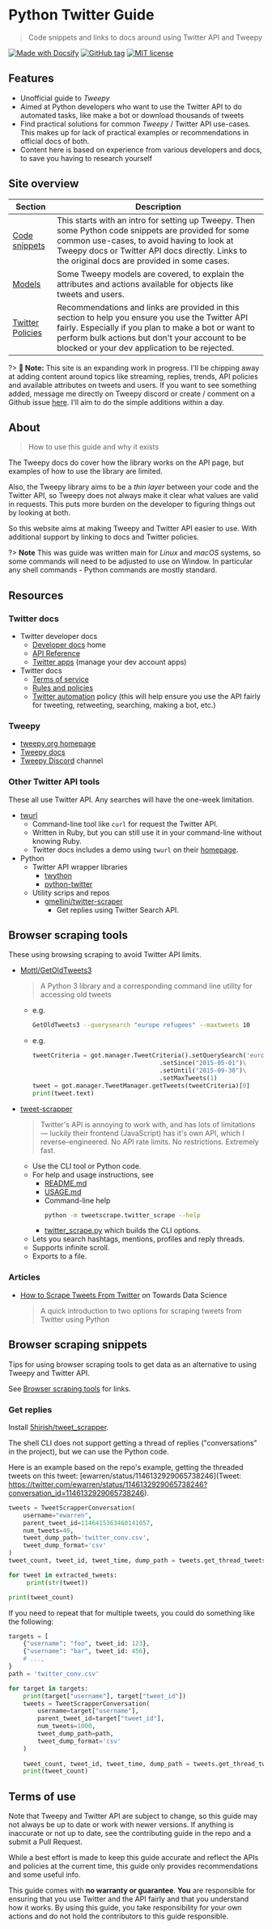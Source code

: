 # Python Twitter Guide
> Code snippets and links to docs around using Twitter API and Tweepy

[![Made with Docsify](https://img.shields.io/badge/Made%20with-Docsify-blue.svg)](https://docsify.js.org/)
[![GitHub tag](https://img.shields.io/github/tag/MichaelCurrin/python-twitter-guide.svg)](https://GitHub.com/MichaelCurrin/python-twitter-guide/tags/)
[![MIT license](https://img.shields.io/badge/License-MIT-blue.svg)](https://github.com/MichaelCurrin/python-twitter-guide/blob/master/README.md#license)


## Features

- Unofficial guide to _Tweepy_
- Aimed at Python developers who want to use the Twitter API to do automated tasks, like make a bot or download thousands of tweets
- Find practical solutions for common _Tweepy_ / Twitter API use-cases. This makes up for lack of practical examples or recommendations in official docs of both.
- Content here is based on experience from various developers and docs, to save you having to research yourself


## Site overview

Section | Description
---     | ---
[Code snippets](code_snippets.md) | This starts with an intro for setting up Tweepy. Then some Python code snippets are provided for some common use-cases, to avoid having to look at Tweepy docs or Twitter API docs directly. Links to the original docs are provided in some cases.
[Models](models.md) | Some Tweepy models are covered, to explain the attributes and actions available for objects like tweets and users.
[Twitter Policies](policies.md) | Recommendations and links are provided in this section to help you ensure you use the Twitter API fairly. Especially if you plan to make a bot or want to perform bulk actions but don't your account to be blocked or your dev application to be rejected.

?> **🚧 Note:** This site is an expanding work in progress. I'll be chipping away at adding content around topics like streaming, replies, trends, API policies and available attributes on tweets and users. If you want to see something added, message me directly on Tweepy discord or create / comment on a Github issue [here](https://github.com/MichaelCurrin/python-twitter-guide/issues). I'll aim to do the simple additions within a day.

## About
> How to use this guide and why it exists

The Tweepy docs do cover how the library works on the API page, but examples of how to use the library are limited.

Also, the Tweepy library aims to be a _thin layer_ between your code and the Twitter API, so Tweepy does not always make it clear what values are valid in requests. This puts more burden on the developer to figuring things out by looking at both.

So this website aims at making Tweepy and Twitter API easier to use. With additional support by linking to docs and Twitter policies.

?> **Note** This was guide was written main for _Linux_ and _macOS_ systems, so some commands will need to be adjusted to use on Window. In particular any shell commands - Python commands are mostly standard.


## Resources

### Twitter docs

- Twitter developer docs
    - [Developer docs](https://developer.twitter.com/en/docs) home
    - [API Reference](https://developer.twitter.com/en/docs/api-reference-index)
    - [Twitter apps](https://developer.twitter.com/en/apps) (manage your dev account apps)
- Twitter docs
    - [Terms of service](https://twitter.com/en/tos)
    - [Rules and policies](https://help.twitter.com/en/rules-and-policies)
    - [Twitter automation](https://help.twitter.com/en/rules-and-policies/twitter-automation) policy (this will help ensure you use the API fairly for tweeting, retweeting, searching, making a bot, etc.)


### Tweepy

- [tweepy.org homepage](https://www.tweepy.org/)
- [Tweepy docs](http://tweepy.readthedocs.org/)
- [Tweepy Discord](https://discord.gg/bJvqnhg) channel


### Other Twitter API tools

These all use Twitter API. Any searches will have the one-week limitation.

- [twurl](https://github.com/twitter/twurl)
    - Command-line tool like `curl` for request the Twitter API. 
    - Written in Ruby, but you can still use it in your command-line without knowing Ruby.
    - Twitter docs includes a demo using `twurl` on their [homepage](https://developer.twitter.com/en).
- Python 
    - Twitter API wrapper libraries
        - [twython](https://twython.readthedocs.io/en/latest/)
        - [python-twitter](https://python-twitter.readthedocs.io/en/latest/)
    - Utility scrips and repos
        - [gmellini/twitter-scraper](https://github.com/gmellini/twitter-scraper)
            - Get replies using Twitter Search API.


## Browser scraping tools

These using browsing scraping to avoid Twitter API limits.

- [Mottl/GetOldTweets3](https://github.com/Mottl/GetOldTweets3)
    > A Python 3 library and a corresponding command line utility for accessing old tweets
    - e.g. 
        ```sh
        GetOldTweets3 --querysearch "europe refugees" --maxtweets 10
        ```
    - e.g.
        ```python
        tweetCriteria = got.manager.TweetCriteria().setQuerySearch('europe refugees')\
                                           .setSince("2015-05-01")\
                                           .setUntil("2015-09-30")\
                                           .setMaxTweets(1)
        tweet = got.manager.TweetManager.getTweets(tweetCriteria)[0]
        print(tweet.text)
        ```
- [tweet-scrapper](https://pypi.org/project/tweetscrape/)
    > Twitter's API is annoying to work with, and has lots of limitations — luckily their frontend (JavaScript) has it's own API, which I reverse–engineered. No API rate limits. No restrictions. Extremely fast.
    - Use the CLI tool or Python code.
    - For help and usage instructions, see 
        - [README.md](https://github.com/5hirish/tweet_scrapper/blob/master/README.md)
        - [USAGE.md](https://github.com/5hirish/tweet_scrapper/blob/master/USAGE.md)
        - Command-line help
            ```sh
            python -m tweetscrape.twitter_scrape --help
            ```
        - [twitter_scrape.py](https://github.com/5hirish/tweet_scrapper/blob/master/tweetscrape/twitter_scrape.py) which builds the CLI options.
    - Lets you search hashtags, mentions, profiles and reply threads.
    - Supports infinite scroll.
    - Exports to a file.
    
### Articles

- [How to Scrape Tweets From Twitter](https://towardsdatascience.com/how-to-scrape-tweets-from-twitter-59287e20f0f1) on Towards Data Science
    > A quick introduction to two options for scraping tweets from Twitter using Python
 
## Browser scraping snippets

Tips for using browser scraping tools to get data as an alternative to using Tweepy and Twitter API.

See [Browser scraping tools](#browser-scraping-tools) for links.

### Get replies

Install [5hirish/tweet_scrapper](https://github.com/5hirish/tweet_scrapper).

The shell CLI does not support getting a thread of replies ("conversations" in the project), but we can use the Python code.

Here is an example based on the repo's example, getting the threaded tweets on this tweet: [ewarren/status/1146132929065738246](Tweet: https://twitter.com/ewarren/status/1146132929065738246?conversation_id=1146132929065738246).

```python
tweets = TweetScrapperConversation(
    username="ewarren", 
    parent_tweet_id=1146415363460141057, 
    num_tweets=40, 
    tweet_dump_path='twitter_conv.csv', 
    tweet_dump_format='csv'
)
tweet_count, tweet_id, tweet_time, dump_path = tweets.get_thread_tweets(True)

for tweet in extracted_tweets:
     print(str(tweet))

print(tweet_count)
```

If you need to repeat that for multiple tweets, you could do something like the following:

```python
targets = [
    {"username": "foo", tweet_id: 123},
    {"username": "bar", tweet_id: 456},
    # ...,
}
path = 'twitter_conv.csv'

for target in targets:
    print(target["username"], target["tweet_id"])
    tweets = TweetScrapperConversation(
        username=target["username"], 
        parent_tweet_id=target["tweet_id"], 
        num_tweets=1000, 
        tweet_dump_path=path, 
        tweet_dump_format='csv'
    )
    
    tweet_count, tweet_id, tweet_time, dump_path = tweets.get_thread_tweets(True)
    print(tweet_count)
```


## Terms of use

Note that Tweepy and Twitter API are subject to change, so this guide may not always be up to date or work with newer versions. If anything is inaccurate or not up to date, see the contributing guide in the repo and a submit a Pull Request.

While a best effort is made to keep this guide accurate and reflect the APIs and policies at the
current time, this guide only provides recommendations and some useful info. 

This guide comes with **no warranty or guarantee**. **You** are responsible
for ensuring that you use Twitter and the API fairly and that you understand how it works. By using
this guide, you take responsibility for your own actions and do not hold the contributors to this
guide responsible.
